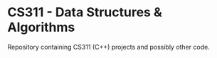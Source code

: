 # CS311 - Data Structures & Algorithms
Repository containing CS311 (C++) projects and possibly other code.
